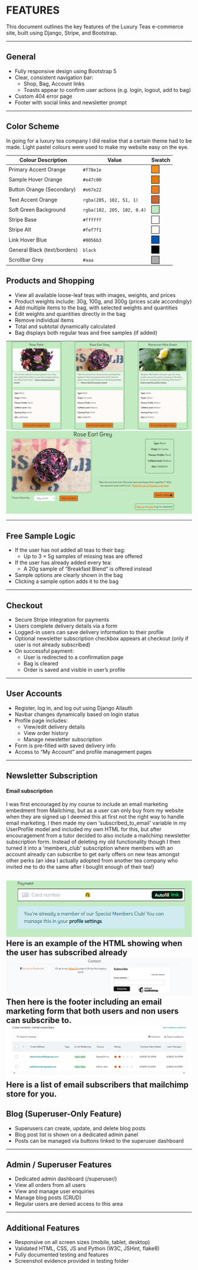 # FEATURES

This document outlines the key features of the Luxury Teas e-commerce site, built using Django, Stripe, and Bootstrap.

---

## General

- Fully responsive design using Bootstrap 5
- Clear, consistent navigation bar:
  - Shop, Bag, Account links
  - Toasts appear to confirm user actions (e.g. login, logout, add to bag)
- Custom 404 error page
- Footer with social links and newsletter prompt

---

## Color Scheme

In going for a luxury tea company I did realise that a certain theme had to be made. Light pastel colours were used to make my website easy on the eye.

| Colour Description             | Value                        | Swatch |
|-------------------------------|------------------------------|--------|
| Primary Accent Orange         | `#f78e1e`                    | <div style="width:20px; height:20px; background:#f78e1e; border:1px solid #000;"></div> |
| Sample Hover Orange           | `#e47c00`                    | <div style="width:20px; height:20px; background:#e47c00; border:1px solid #000;"></div> |
| Button Orange (Secondary)     | `#e67e22`                    | <div style="width:20px; height:20px; background:#e67e22; border:1px solid #000;"></div> |
| Text Accent Orange            | `rgba(205, 102, 51, 1)`      | <div style="width:20px; height:20px; background:rgba(205,102,51,1); border:1px solid #000;"></div> |
| Soft Green Background         | `rgba(102, 205, 102, 0.4)`   | <div style="width:20px; height:20px; background:rgba(102,205,102,0.4); border:1px solid #000;"></div> |
| Stripe Base                   | `#ffffff`                    | <div style="width:20px; height:20px; background:#ffffff; border:1px solid #000;"></div> |
| Stripe Alt                    | `#fef7f1`                    | <div style="width:20px; height:20px; background:#fef7f1; border:1px solid #000;"></div> |
| Link Hover Blue               | `#0056b3`                    | <div style="width:20px; height:20px; background:#0056b3; border:1px solid #000;"></div> |
| General Black (text/borders) | `black`                      | <div style="width:20px; height:20px; background:black; border:1px solid #000;"></div> |
| Scrollbar Grey                | `#aaa`                       | <div style="width:20px; height:20px; background:#aaa; border:1px solid #000;"></div> |



## Products and Shopping

- View all available loose-leaf teas with images, weights, and prices
- Product weights include: 30g, 100g, and 300g (prices scale accordingly)
- Add multiple items to the bag, with selected weights and quantities
- Edit weights and quantities directly in the bag
- Remove individual items
- Total and subtotal dynamically calculated
- Bag displays both regular teas and free samples (if added)

![Shop card examples](documentation/features/shop.png)
![Product detail example](documentation/features/prod-detail.png)

---

## Free Sample Logic

- If the user has not added all teas to their bag:
  - Up to 3 × 5g samples of missing teas are offered
- If the user has already added every tea:
  - A 20g sample of “Breakfast Blend” is offered instead
- Sample options are clearly shown in the bag
- Clicking a sample option adds it to the bag

---

## Checkout

- Secure Stripe integration for payments
- Users complete delivery details via a form
- Logged-in users can save delivery information to their profile
- Optional newsletter subscription checkbox appears at checkout (only if user is not already subscribed)
- On successful payment:
  - User is redirected to a confirmation page
  - Bag is cleared
  - Order is saved and visible in user’s profile

---

## User Accounts

- Register, log in, and log out using Django Allauth
- Navbar changes dynamically based on login status
- Profile page includes:
  - View/edit delivery details
  - View order history
  - Manage newsletter subscription
- Form is pre-filled with saved delivery info
- Access to “My Account” and profile management pages

---

## Newsletter Subscription

#### Email subscription

I was first encouraged by my course to include an email marketing embedment from Mailchimp, but as a user can only buy from my website when they are signed up I deemed this at first not the right way to handle email marketing. I then made my own 'subscribed_to_email' variable in my UserProfile model and included my own HTML for this, but after encouragement from a tutor decided to also include a mailchimp newsletter subscription form. Instead of deleting my old functionality though I then turned it into a 'members_club' subscription where members with an account already can subscribe to get early offers on new teas amongst other perks (an idea I actually adopted from another tea company who invited me to do the same after I bought enough of their tea!)

![Members club subscription html](documentation/features/member_club.png)
Here is an example of the HTML showing when the user has subscribed already
![Footer](documentation/features/mailchimp-box.png) Then here is the footer including an email marketing form that both users and non users can subscribe to.
![Mailchimp subscribers](documentation/features/mailchimp-storage.png)
Here is a list of email subscribers that mailchimp store for you.
---

## Blog (Superuser-Only Feature)

- Superusers can create, update, and delete blog posts
- Blog post list is shown on a dedicated admin panel
- Posts can be managed via buttons linked to the superuser dashboard

---

## Admin / Superuser Features

- Dedicated admin dashboard (/superuser/)
- View all orders from all users
- View and manage user enquiries
- Manage blog posts (CRUD)
- Regular users are denied access to this area

---

## Additional Features

- Responsive on all screen sizes (mobile, tablet, desktop)
- Validated HTML, CSS, JS and Python (W3C, JSHint, flake8)
- Fully documented testing and features
- Screenshot evidence provided in testing folder

